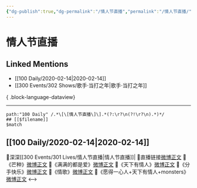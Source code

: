 ```yaml
---
{"dg-publish":true,"dg-permalink":"/情人节直播","permalink":"/情人节直播/","created":"2023-04-02T21:08:54.000+08:00","updated":"2023-08-24T18:48:29.619+08:00"}
---
```


# 情人节直播

## Linked Mentions
- [[100 Daily/2020-02-14\|2020-02-14]]
- [[300 Events/302 Shows/歌手·当打之年\|歌手·当打之年]]

{ .block-language-dataview}

---

```expander
path:"100 Daily" /.*\[\[情人节直播\]\].*(?:\r?\n(?!\r?\n).*)*/
## [[$filename]]
$match
```
## [[100 Daily/2020-02-14\|2020-02-14]]
🎵深深[[300 Events/301 Lives/情人节直播\|情人节直播]]|
🌿直播链接[微博正文](https://m.weibo.cn/6466290670/4471963659547025)
🌿《芒种》[微博正文](https://m.weibo.cn/6466290670/4471973285248902)
🌿《满满的都是爱》[微博正文](https://m.weibo.cn/6466290670/4471973725842509)
🌿《天下有情人》[微博正文](https://m.weibo.cn/6466290670/4471974988703127)
🌿《分手快乐》[微博正文](https://m.weibo.cn/6466290670/4471979052625171)
🌿《情歌》[微博正文](https://m.weibo.cn/6466290670/4471982206259019)
🌿《愿得一心人+天下有情人+monsters》
[微博正文](https://m.weibo.cn/6466290670/4471986895833862)
<-->